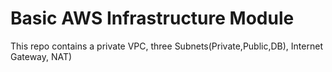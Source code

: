 # Basic AWS Infrastructure Module
This repo contains a private VPC, three Subnets(Private,Public,DB), Internet Gateway, NAT)

